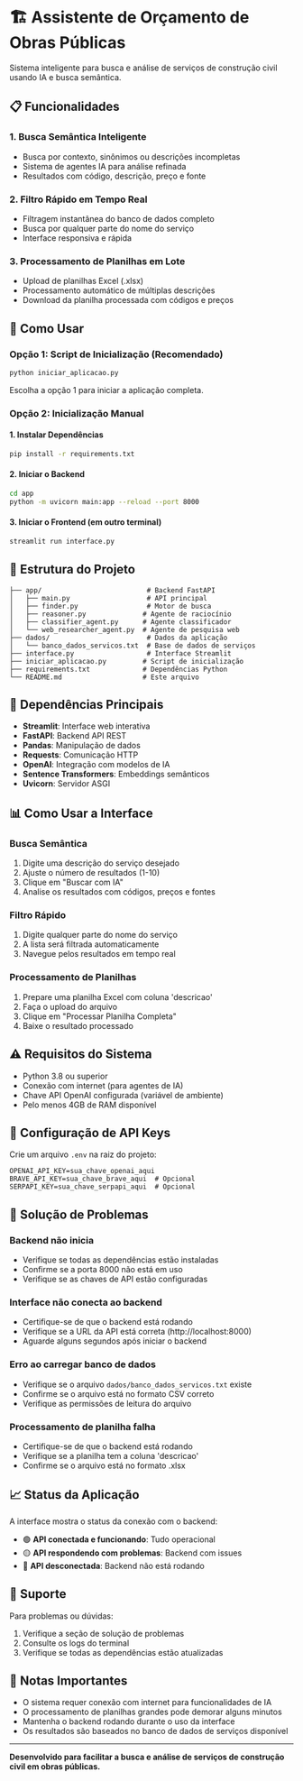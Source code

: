 # 🏗️ Assistente de Orçamento de Obras Públicas

Sistema inteligente para busca e análise de serviços de construção civil usando IA e busca semântica.

## 📋 Funcionalidades

### 1. Busca Semântica Inteligente
- Busca por contexto, sinônimos ou descrições incompletas
- Sistema de agentes IA para análise refinada
- Resultados com código, descrição, preço e fonte

### 2. Filtro Rápido em Tempo Real
- Filtragem instantânea do banco de dados completo
- Busca por qualquer parte do nome do serviço
- Interface responsiva e rápida

### 3. Processamento de Planilhas em Lote
- Upload de planilhas Excel (.xlsx)
- Processamento automático de múltiplas descrições
- Download da planilha processada com códigos e preços

## 🚀 Como Usar

### Opção 1: Script de Inicialização (Recomendado)

```bash
python iniciar_aplicacao.py
```

Escolha a opção 1 para iniciar a aplicação completa.

### Opção 2: Inicialização Manual

#### 1. Instalar Dependências
```bash
pip install -r requirements.txt
```

#### 2. Iniciar o Backend
```bash
cd app
python -m uvicorn main:app --reload --port 8000
```

#### 3. Iniciar o Frontend (em outro terminal)
```bash
streamlit run interface.py
```

## 📁 Estrutura do Projeto

```
├── app/                          # Backend FastAPI
│   ├── main.py                   # API principal
│   ├── finder.py                 # Motor de busca
│   ├── reasoner.py              # Agente de raciocínio
│   ├── classifier_agent.py      # Agente classificador
│   └── web_researcher_agent.py  # Agente de pesquisa web
├── dados/                        # Dados da aplicação
│   └── banco_dados_servicos.txt  # Base de dados de serviços
├── interface.py                  # Interface Streamlit
├── iniciar_aplicacao.py         # Script de inicialização
├── requirements.txt             # Dependências Python
└── README.md                    # Este arquivo
```

## 🔧 Dependências Principais

- **Streamlit**: Interface web interativa
- **FastAPI**: Backend API REST
- **Pandas**: Manipulação de dados
- **Requests**: Comunicação HTTP
- **OpenAI**: Integração com modelos de IA
- **Sentence Transformers**: Embeddings semânticos
- **Uvicorn**: Servidor ASGI

## 📊 Como Usar a Interface

### Busca Semântica
1. Digite uma descrição do serviço desejado
2. Ajuste o número de resultados (1-10)
3. Clique em "Buscar com IA"
4. Analise os resultados com códigos, preços e fontes

### Filtro Rápido
1. Digite qualquer parte do nome do serviço
2. A lista será filtrada automaticamente
3. Navegue pelos resultados em tempo real

### Processamento de Planilhas
1. Prepare uma planilha Excel com coluna 'descricao'
2. Faça o upload do arquivo
3. Clique em "Processar Planilha Completa"
4. Baixe o resultado processado

## ⚠️ Requisitos do Sistema

- Python 3.8 ou superior
- Conexão com internet (para agentes de IA)
- Chave API OpenAI configurada (variável de ambiente)
- Pelo menos 4GB de RAM disponível

## 🔑 Configuração de API Keys

Crie um arquivo `.env` na raiz do projeto:

```env
OPENAI_API_KEY=sua_chave_openai_aqui
BRAVE_API_KEY=sua_chave_brave_aqui  # Opcional
SERPAPI_KEY=sua_chave_serpapi_aqui  # Opcional
```

## 🐛 Solução de Problemas

### Backend não inicia
- Verifique se todas as dependências estão instaladas
- Confirme se a porta 8000 não está em uso
- Verifique se as chaves de API estão configuradas

### Interface não conecta ao backend
- Certifique-se de que o backend está rodando
- Verifique se a URL da API está correta (http://localhost:8000)
- Aguarde alguns segundos após iniciar o backend

### Erro ao carregar banco de dados
- Verifique se o arquivo `dados/banco_dados_servicos.txt` existe
- Confirme se o arquivo está no formato CSV correto
- Verifique as permissões de leitura do arquivo

### Processamento de planilha falha
- Certifique-se de que o backend está rodando
- Verifique se a planilha tem a coluna 'descricao'
- Confirme se o arquivo está no formato .xlsx

## 📈 Status da Aplicação

A interface mostra o status da conexão com o backend:
- 🟢 **API conectada e funcionando**: Tudo operacional
- 🟡 **API respondendo com problemas**: Backend com issues
- 🔴 **API desconectada**: Backend não está rodando

## 🤝 Suporte

Para problemas ou dúvidas:
1. Verifique a seção de solução de problemas
2. Consulte os logs do terminal
3. Verifique se todas as dependências estão atualizadas

## 📝 Notas Importantes

- O sistema requer conexão com internet para funcionalidades de IA
- O processamento de planilhas grandes pode demorar alguns minutos
- Mantenha o backend rodando durante o uso da interface
- Os resultados são baseados no banco de dados de serviços disponível

---

**Desenvolvido para facilitar a busca e análise de serviços de construção civil em obras públicas.**